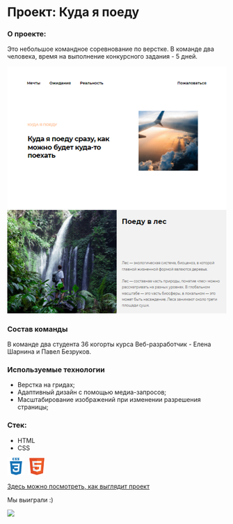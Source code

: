 # Проект: Куда я поеду


### О проекте:

Это небольшое командное соревнование по верстке. В команде два человека, время на выполнение конкурсного задания - 5 дней.


<div id="header" align="left">
  <img src="images\2022-08-07_19-48-45.png" width="600"/>
</div>

### Состав команды

В команде два студента 36 когорты курса Веб-разработчик - Елена Шарнина и Павел Безруков.

### Используемые технологии 

* Верстка на гридах;
* Адаптивный дизайн с помощью медиа-запросов;
* Масштабирование изображений при изменении разрешения страницы;

### Стек:

- HTML
- CSS

<img src="https://github.com/devicons/devicon/blob/master/icons/css3/css3-plain-wordmark.svg"  title="CSS3" alt="CSS" width="40" height="40"/>&nbsp;
<img src="https://github.com/devicons/devicon/blob/master/icons/html5/html5-original.svg" title="HTML5" alt="HTML" width="40" height="40"/>&nbsp;

[Здесь можно посмотреть, как выглядит проект](https://elenasharnina.github.io/teamwork/)

Мы выиграли :)

<div id="header" align="left">
  <img src="https://media.giphy.com/media/SUcApSWjPwQMARvcM8/giphy.gif" width="200"/>
</div>
